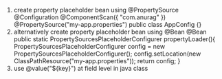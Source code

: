 1. create property placeholder bean using @PropertySource
   @Configuration
   @ComponentScan({ "com.anurag" })
   @PropertySource("my-app.properties")
   public class AppConfig {}
2. alternatively create property placeholder bean using @Bean
   @Bean
   public static PropertySourcesPlaceholderConfigurer propertyLoader(){
   PropertySourcesPlaceholderConfigurer config = new PropertySourcesPlaceholderConfigurer();
   config.setLocation(new ClassPathResource("my-app.properties"));
   return config;
   }
3. use  @value("${key}") at field level in java class